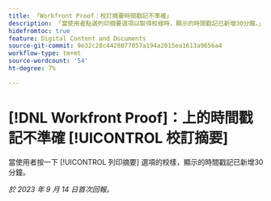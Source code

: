 ```yaml
---
title: 「Workfront Proof：校訂摘要時間戳記不準確」
description: 「當使用者點選列印摘要選項以取得校樣時，顯示的時間戳記已新增30分鐘。」
hidefromtoc: true
feature: Digital Content and Documents
source-git-commit: 9e32c28c4428077057a194a2015ea1613a9656a4
workflow-type: tm+mt
source-wordcount: '54'
ht-degree: 7%

---
```



# [!DNL Workfront Proof]：上的時間戳記不準確 [!UICONTROL 校訂摘要]

當使用者按一下 [!UICONTROL 列印摘要] 選項的校樣，顯示的時間戳記已新增30分鐘。

_於 2023 年 9 月 14 日首次回報。_
